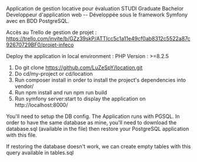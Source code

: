 Application de gestion locative pour évaluation STUDI Graduate Bachelor Developpeur d'application web
-- Développée sous le framework Symfony avec en BDD PostgreSQL.

Accès au Trello de gestion de projet : https://trello.com/invite/b/GZz39skP/ATTIcc5c1a11e49cf0ab8312c5522a87c92670729BF0/projet-infeco

Deploy the application in local environment :
PHP Version : >=8.2.5
1. Do git clone https://github.com/LuZeSpY/location.git 
2. Do cd/my-project or cd/location
3. Run composer install in order to install the project's dependencies into vendor/
4. Run npm install and run npm run build
4. Run symfony server:start to display the application on http://localhost:8000/

You'll need to setup the DB config.
The Application runs with PGSQL.
In order to have the same database as mine, you'll need to download the database.sql (available in the file) then restore your PostgreSQL application with this file.

If restoring the database doesn't work, we can create empty tables with this query available in tables.sql
